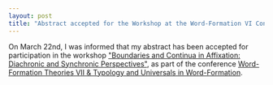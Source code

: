 ```yaml
---
layout: post
title: "Abstract accepted for the Workshop at the Word-Formation VI Conference!"
---
```


On March 22nd, I was informed that my abstract has been accepted for participation in the workshop ["Boundaries and Continua in Affixation: Diachronic and Synchronic Perspectives"](https://www.upjs.sk/filozoficka-fakulta/pracoviska/katedra-anglistiky-a-amerikanistiky/word-%20formation-theories-vii-typology-and-universals-in-word-formation-vi/), as part of the conference [Word-Formation Theories VII & Typology and Universals in Word-Formation](https://www.upjs.sk/filozoficka-fakulta/pracoviska/katedra-anglistiky-a-amerikanistiky/word-%20formation-theories-vii-typology-and-universals-in-word-formation-vi/).
